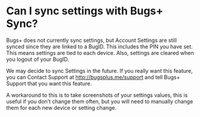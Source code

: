 # Can I sync settings with Bugs+ Sync?

Bugs+ does not currently sync settings, but Account Settings are still synced since they are linked to a BugID. This includes the PIN you have set. This means settings are tied to each device. Also, settings are cleared when you logout of your BugID.

We may decide to sync Settings in the future. If you really want this feature, you can Contact Support at http://bugsplus.me/support and tell Bugs+ Support that you want this feature.

A workaround to this is to take screenshots of your settings values, this is useful if you don’t change them often, but you will need to manually change them for each new device or setting change.
